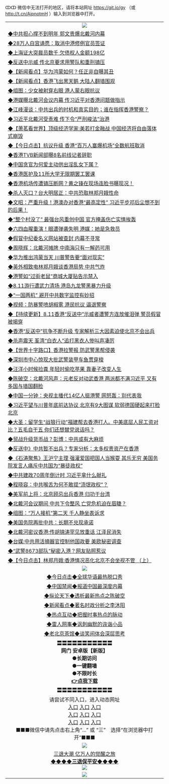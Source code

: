 ↀↀ 微信中无法打开的地区，请将本站网址 https://git.io/gy （或 http://t.cn/AipnotmH ）输入到浏览器中打开。 

<table>
  <tr>
    <td align=center><img src="https://github.com/gyhhx/image-upload/blob/master/ogate-c.JPG" /></td>
  </tr>
  <tr>
<td align=left>
<a href="https://z7e5m3p3.stackpathcdn.com/oo.aspx?name=c1062301&key=iulvfagzrxnrcwra&from=gy">◆中共担心撑不到明年 郭文贵爆北戴河内幕</a><br/></td>
  </tr>
  <tr>
<td align=left>
<a href="https://z7e5m3p3.stackpathcdn.com/oo.aspx?name=c1062324&key=iulvfagzrxnrcwra&from=gy">◆28万人白宫请愿：取消中港修例官员签证</a><br/></td>
 </tr>
  <tr>
<td align=left>
<a href="https://z7e5m3p3.stackpathcdn.com/oo.aspx?name=c1062302&key=iulvfagzrxnrcwra&from=gy">◆上海证大突裁员数千 欠债权人金额198亿</a><br/></td>
 </tr>
   <tr>
<td align=left>
<a href="https://z7e5m3p3.stackpathcdn.com/oo.aspx?name=c1062298&key=iulvfagzrxnrcwra&from=gy">◆反送中示威 传北京要求用警队和重刑镇压</a><br/></td>
   </tr> 
  <tr>
<td align=left>
<a href="https://z7e5m3p3.stackpathcdn.com/oo.aspx?name=c1062354&key=iulvfagzrxnrcwra&from=gy">◆【新闻看点】华为鸿蒙如何？任正非自曝其丑</a><br/></td>
  </tr> 
 <tr>
<td align=left>
<a href="https://z7e5m3p3.stackpathcdn.com/oo.aspx?name=c1062340&key=iulvfagzrxnrcwra&from=gy">◆【新闻看点】香港飞出黑天鹅 大陆人翻墙围观</a><br/>
</td>
   </tr>
 <tr>
<td align=left>
<a href="https://z7e5m3p3.stackpathcdn.com/oo.aspx?name=c1062409&key=iulvfagzrxnrcwra&from=gy">◆组图：少女被射穿右眼 港人蒙右眼抗议</a><br/></td>
  </tr>
  <tr>
<td align=left>
<a href="https://z7e5m3p3.stackpathcdn.com/oo.aspx?name=c1062505&key=iulvfagzrxnrcwra&from=gy">◆港媒曝北戴河会议内幕 传习近平对香港问题做指示</a><br/></td>
 </tr>
   <tr>
<td align=left>
<a href="https://z7e5m3p3.stackpathcdn.com/oo.aspx?name=c1062472&key=iulvfagzrxnrcwra&from=gy">◆江峰漫谈：中共出兵的时机和真实目的；谁在指挥香港警察？</a><br/>
</td>
   </tr>
 <tr>
<td align=left>
<a href="https://z7e5m3p3.stackpathcdn.com/oo.aspx?name=c1062358&key=iulvfagzrxnrcwra&from=gy">◆习近平北戴河受责难 传下令“严刑峻法”治港</a><br/></td>
  </tr>
  <tr>
<td align=left>
<a href="https://z7e5m3p3.stackpathcdn.com/oo.aspx?name=c1062359&key=iulvfagzrxnrcwra&from=gy">◆【萧茗看世界】顶级经济学家:美若打金融战 中国经济将自由落体式崩毁</a><br/></td>
 </tr>
  <tr>
<td align=left>
<a href="https://z7e5m3p3.stackpathcdn.com/oo.aspx?name=http://www.ntdtv.com/gb/2019/08/12/a102642744.html&key=iulvfagzrxnrcwra&from=gy">◆【今日点击】抗议升级 香港“百万人塞爆机场”全数航班取消</a><br/></td>
 </tr>
   <tr>
<td align=left>
<a href="https://z7e5m3p3.stackpathcdn.com/oo.aspx?name=c1062502&key=iulvfagzrxnrcwra&from=gy">◆香港TVB新闻部曝8名前线记者辞职</a><br/></td>
   </tr> 
  <tr>
<td align=left>
<a href="https://z7e5m3p3.stackpathcdn.com/oo.aspx?name=http://www.secretchina.com/news/gb/2019/08/13/903450.html&key=iulvfagzrxnrcwra&from=gy">◆中国贪官为何爱主动供出淫乱女下属？</a><br/></td>
  </tr> 
 <tr>
<td align=left>
<a href="https://z7e5m3p3.stackpathcdn.com/oo.aspx?name=http://www.epochtimes.com/gb/19/8/12/n11447830.htm&key=iulvfagzrxnrcwra&from=gy">◆香港医护及11所大学无限期罢工罢课</a><br/>
</td>
   </tr>
 <tr>
<td align=left>
<a href="https://z7e5m3p3.stackpathcdn.com/oo.aspx?name=c1062310&key=iulvfagzrxnrcwra&from=gy">◆香港机场传遭镇压断网？黄之锋在现场连脸书曝现况！</a><br/>
</td>
   </tr>
 <tr>
<td align=left>
<a href="https://z7e5m3p3.stackpathcdn.com/oo.aspx?name=c1062374&key=iulvfagzrxnrcwra&from=gy">◆杀人灭口？台大明居正：中共恐取林郑月娥性命</a><br/></td>
  </tr>
  <tr>
<td align=left>
<a href="https://z7e5m3p3.stackpathcdn.com/oo.aspx?name=c1062471&key=iulvfagzrxnrcwra&from=gy">◆文昭：严重升级！港澳办对香港“最高定性” 习近平步邓后尘想不到的后果！</a><br/></td>
 </tr>
   <tr>
<td align=left>
<a href="https://z7e5m3p3.stackpathcdn.com/oo.aspx?name=c1062187&key=iulvfagzrxnrcwra&from=gy">◆“整个村没了” 最强台风重创中国 官方掩盖伤亡实情挨轰</a><br/>
</td>
   </tr>
 <tr>
<td align=left>
<a href="https://z7e5m3p3.stackpathcdn.com/oo.aspx?name=c1062311&key=iulvfagzrxnrcwra&from=gy">◆六四血腥重演！眼遭弹袭失明 港媒：她是急救员</a><br/>
</td>
</tr> 
<tr>
<td align=left>
<a href="https://z7e5m3p3.stackpathcdn.com/oo.aspx?name=c1062396&key=iulvfagzrxnrcwra&from=gy">◆假冒中纪委名义网站被查封 内幕不寻常</a><br/>
</td>       
</tr> 

  <tr>
<td align=left>
<a href="https://z7e5m3p3.stackpathcdn.com/oo.aspx?name=c1061985&key=iulvfagzrxnrcwra&from=gy">◆周晓辉：北戴河摊牌 中南海只有一解药可用</a><br/></td>
  </tr>
  <tr>
<td align=left>
<a href="https://z7e5m3p3.stackpathcdn.com/oo.aspx?name=c1061955&key=iulvfagzrxnrcwra&from=gy">◆华为推出鸿蒙当天 川普警告要“面对现实”</a><br/></td>
 </tr>
  <tr>
<td align=left>
<a href="https://z7e5m3p3.stackpathcdn.com/oo.aspx?name=c1061877&key=iulvfagzrxnrcwra&from=gy">◆英外相致电林郑月娥谈香港局势 中共气炸</a><br/></td>
 </tr>
   <tr>
<td align=left>
<a href="https://z7e5m3p3.stackpathcdn.com/oo.aspx?name=c1062088&key=iulvfagzrxnrcwra&from=gy">◆港警如“过街老鼠”商城大厦贴告示禁入</a><br/></td>
   </tr> 
  <tr>
<td align=left>
<a href="https://z7e5m3p3.stackpathcdn.com/oo.aspx?name=c1062047&key=iulvfagzrxnrcwra&from=gy">◆8.11游行遭武力清场 港岛九龙警黑暴力升级</a><br/></td>
  </tr> 
 <tr>
<td align=left>
<a href="https://z7e5m3p3.stackpathcdn.com/oo.aspx?name=c1061907&key=iulvfagzrxnrcwra&from=gy">◆“一国两机” 避开中共数字监控有妙招</a><br/>
</td>
   </tr>
 <tr>
<td align=left>
<a href="https://z7e5m3p3.stackpathcdn.com/oo.aspx?name=c1061943&key=iulvfagzrxnrcwra&from=gy">◆视频：防暴警喷胡椒雾 港民抗议 逼退警察</a><br/></td>
  </tr>
  <tr>
<td align=left>
<a href="https://z7e5m3p3.stackpathcdn.com/oo.aspx?name=http://www.soundofhope.org/gb/2019/08/10/n3097304.html&key=iulvfagzrxnrcwra&from=gy">◆【持续更新】8.11香港“反送中”示威者遭警方连放催泪弹 警员假冒被揭穿</a><br/></td>
 </tr>
   <tr>
<td align=left>
<a href="https://z7e5m3p3.stackpathcdn.com/oo.aspx?name=c1061887&key=iulvfagzrxnrcwra&from=gy">◆香港“反送中”抗争不断升级 专家解析三大因素迫使北京不会出兵</a><br/>
</td>
   </tr>
 <tr>
<td align=left>
<a href="https://z7e5m3p3.stackpathcdn.com/oo.aspx?name=http://www.ntdtv.com/gb/2019/08/12/a102642380.html&key=iulvfagzrxnrcwra&from=gy">◆杀声震天 荃湾“白衣人”追打黑衣人惨叫声凄厉</a><br/></td>
  </tr>
  <tr>
<td align=left>
<a href="https://z7e5m3p3.stackpathcdn.com/oo.aspx?name=http://www.epochtimes.com/gb/19/8/9/n11441012.htm&key=iulvfagzrxnrcwra&from=gy">◆【世界十字路口】香港拉警报 防武警黑帮侵袭</a><br/></td>
 </tr>
  <tr>
<td align=left>
<a href="https://z7e5m3p3.stackpathcdn.com/oo.aspx?name=c1062101&key=iulvfagzrxnrcwra&from=gy">◆深圳市中心惊现大批武警装甲车鱼贯穿梭</a><br/></td>
 </tr>
   <tr>
<td align=left>
<a href="https://z7e5m3p3.stackpathcdn.com/oo.aspx?name=c1061754&key=iulvfagzrxnrcwra&from=gy">◆汪洋小时候捡粪 年轻时偷吃苹果 靠妻子改变人生</a><br/></td>
   </tr> 
  <tr>
<td align=left>
<a href="https://z7e5m3p3.stackpathcdn.com/oo.aspx?name=c1061934&key=iulvfagzrxnrcwra&from=gy">◆陈破空：北戴河风声：元老反对动武香港 两派都不满习近平 又有多国与墙国翻脸</a><br/></td>
  </tr> 
 <tr>
<td align=left>
<a href="https://z7e5m3p3.stackpathcdn.com/oo.aspx?name=c1061920&key=iulvfagzrxnrcwra&from=gy">◆中国一分钟：央视主播代14亿人挺港警 网怒轰：别代表我</a><br/>
</td>
   </tr>
 <tr>
<td align=left>
<a href="https://z7e5m3p3.stackpathcdn.com/oo.aspx?name=c1061888&key=iulvfagzrxnrcwra&from=gy">◆习近平望与川普年底前达协议 北京有9大图谋 软弱德国硬起来打脸北京</a><br/>
</td>
   </tr>
 <tr>
<td align=left>
<a href="https://z7e5m3p3.stackpathcdn.com/oo.aspx?name=c1061945&key=iulvfagzrxnrcwra&from=gy">◆大圣：留学生“战狼行动”福建帮去香港打人。中美底层人民工资对比？五毛自干五 你们还想替党说话吗？</a><br/></td>
  </tr>
  <tr>
<td align=left>
<a href="https://z7e5m3p3.stackpathcdn.com/oo.aspx?name=c1061970&key=iulvfagzrxnrcwra&from=gy">◆贸战升级货币战？彭博：中共或有大麻烦</a><br/></td>
 </tr>
   <tr>
<td align=left>
<a href="https://z7e5m3p3.stackpathcdn.com/oo.aspx?name=c1061958&key=iulvfagzrxnrcwra&from=gy">◆反送中》中共暂不出兵？专家分析：太多权贵资产在香港</a><br/>
</td>
   </tr>
 <tr>
<td align=left>
<a href="https://z7e5m3p3.stackpathcdn.com/oo.aspx?name=c1061933&key=iulvfagzrxnrcwra&from=gy">◆《石涛聚焦》王沪宁主理 强灌爱国把国人当猴耍 其乐无穷 美国务院发言人痛斥中共国为“暴徒政权”</a><br/>
</td>
</tr> 
<tr>
<td align=left>
<a href="https://z7e5m3p3.stackpathcdn.com/oo.aspx?name=c1062053&key=iulvfagzrxnrcwra&from=gy">◆中共建政70周年倒计时 习近平拿什么献礼</a><br/>
</td>       
</tr> 

  <tr>
<td align=left>
<a href="https://z7e5m3p3.stackpathcdn.com/oo.aspx?name=c1061535&key=iulvfagzrxnrcwra&from=gy">◆程晓容：中共喉舌为何不敢提“流氓政权”？</a><br/></td>
  </tr>
  <tr>
<td align=left>
<a href="https://z7e5m3p3.stackpathcdn.com/oo.aspx?name=c1061256&key=iulvfagzrxnrcwra&from=gy">◆美军前上将：北京顾忌出兵香港 归功于台湾</a><br/></td>
 </tr>
  <tr>
<td align=left>
<a href="https://z7e5m3p3.stackpathcdn.com/oo.aspx?name=http://www.epochtimes.com/gb/19/8/10/n11445077.htm&key=iulvfagzrxnrcwra&from=gy">◆北戴河会议期间 中共下令整风 亡党危机迫在眉睫？</a><br/></td>
 </tr>
   <tr>
<td align=left>
<a href="https://z7e5m3p3.stackpathcdn.com/oo.aspx?name=c1061616&key=iulvfagzrxnrcwra&from=gy">◆组图：“万人接机”第二天 千人静坐表诉求</a><br/></td>
   </tr> 
  <tr>
<td align=left>
<a href="https://z7e5m3p3.stackpathcdn.com/oo.aspx?name=c1061451&key=iulvfagzrxnrcwra&from=gy">◆美国务院再批中共：长期不兑现承诺</a><br/></td>
  </tr> 
 <tr>
<td align=left>
<a href="https://z7e5m3p3.stackpathcdn.com/oo.aspx?name=c1061485&key=iulvfagzrxnrcwra&from=gy">◆北戴河密议香港:传胡锦涛罕见放重话 江泽民消失</a><br/>
</td>
   </tr>
 <tr>
<td align=left>
<a href="https://z7e5m3p3.stackpathcdn.com/oo.aspx?name=c1061681&key=iulvfagzrxnrcwra&from=gy">◆台媒:中共用活摘器官控制他国政要 美欧秘密调查</a><br/></td>
  </tr>
  <tr>
<td align=left>
<a href="https://z7e5m3p3.stackpathcdn.com/oo.aspx?name=http://www.ntdtv.com/gb/2019/08/10/a102641837.html&key=iulvfagzrxnrcwra&from=gy">◆“武警8673部队”秘密入港？网友贴照惹议</a><br/></td>
 </tr>
   <tr>
<td align=left>
<a href="https://z7e5m3p3.stackpathcdn.com/oo.aspx?name=http://www.ntdtv.com/gb/2019/08/09/a102641104.html&key=iulvfagzrxnrcwra&from=gy">◆【今日点击】林郑月娥:香港情况恶化北京不会坐视不管 （上）</a><br/>
</td>
   </tr>
  <tr>
    <td align=center><img src="https://github.com/gyhhx/image-upload/blob/master/title1.jpg" /></td>
  </tr>
   <tr>
   <td align=center> 
<a href="https://xvery.li/oo.aspx?name=c816850&key=lvvdiyawanfwimxk&from=gy&tag=9877">◆今日点击◆全球华语最热脱口秀</a><br/>
    </td>
  </tr>
  <tr>
  <td align=center>
<a href="https://xvery.li/oo.aspx?name=c816860&key=lvvdiyawanfwimxk&from=gy&tag=99733110">◆中国禁闻◆报道中国最深度内幕</a><br/>
   </tr>
  <tr>
     <td align=center>
<a href="https://xvery.li/oo.aspx?name=c816855&key=lvvdiyawanfwimxk&from=gy&tag=997110">◆纵论天下◆透析最新热点之陈破空</a><br/>
   </tr>
   <tr>
      <td align=center>
<a href="https://xvery.li/oo.aspx?name=c838308&key=lvvdiyawanfwimxk&from=gy&tag=9973110">◆新闻看点◆著名时政分析之李沐阳</a><br/>
   </tr>
   <tr>
     <td align=center>
<a href="https://xvery.li/oo.aspx?name=c816852&key=lvvdiyawanfwimxk&from=gy&tag=9733110">◆热点互动◆把握时事热点的脉动</a><br/>
   </tr>
   <tr>
      <td align=center>
<a href="https://xvery.li/oo.aspx?name=c816694&key=lvvdiyawanfwimxk&from=gy&tag=93310">◆雷人网事◆讽刺幽默的诙谐小品</a><br/>
   </tr>
   <tr>
    <td align=center>
<a href="https://xvery.li/oo.aspx?name=c816650&key=lvvdiyawanfwimxk&from=gy&tag=9973110">◆老北京茶馆◆谈笑间体会深层思考</a><br/>
   </tr>
  <tr>
    <td align=center>
 <b>〓〓〓〓〓〓〓〓〓〓〓<br/>网门 安卓版【新版】<br/> ●长期访问<br/> ●一键翻墙<br/>  ●不限时长<br/> 
 <a href="https://share.weiyun.com/5kBPo9g">👉<b>点我下载</a><br/>〓〓〓〓〓〓〓〓〓〓〓<br/>
    </td>
    </tr>
   <tr>
    <td align=center>请尝试不同入口，进入动态网址<br/>
      <a href="https://s3.us-east-2.amazonaws.com/ogateo/show.htm">入口</a>
      <a href="https://s3.ca-central-1.amazonaws.com/ogatec/show.htm">入口</a>
      <a href="https://s3.ap-southeast-2.amazonaws.com/ogatey/show.htm">入口</a><br/>
      <a href="https://s3.ap-northeast-2.amazonaws.com/ogates/show.htm">入口</a>
      <a href="https://s3.eu-central-1.amazonaws.com/ogatef/show.htm">入口</a>
      <a href="https://s3.ap-south-1.amazonaws.com/ogatem/show.htm">入口</a><br/>
      <a href="https://s3-us-west-1.amazonaws.com/ogaten/show.htm">入口</a>
      <a href="https://s3.eu-west-2.amazonaws.com/ogatel/show.htm">入口</a>
      <a href="https://s3.ap-northeast-1.amazonaws.com/ogatet/show.htm">入口</a><br/>
      ■■■微信中请先点击右上角“...” 或 “三”　选择“在浏览器中打开”■■■<b><br/>
    </td>
  </tr>
  <tr>
    <td align=center><img src="https://github.com/gyhhx/image-upload/blob/master/3.jpg" /> </td>
</tr>
  <tr>  
  <td align=center>
  <a href="http://ctbtfdoocixoa.global.ssl.fastly.net/oo.aspx?name=c894205&key=ofejcfaxcltk&from=gy&tag=9973110">三退大潮 亿万人的觉醒之旅</a><br/>
      <a href="http://ctbtfdoocixoa.global.ssl.fastly.net/oo.aspx?name=ogQuit.aspx&key=ofejcfaxcltk&from=gy"><b>◆◆◆◆三退保平安◆◆◆◆<br/></a>
      <img src="https://github.com/gyhhx/image-upload/blob/master/3t.jpg" /><br/>
      </td>
  </tr>
   <tr>
    <td align=center><img src="https://raw.githubusercontent.com/oGate2/Up/master/oGate_640.jpg"/></td>
  </tr>
</table>



